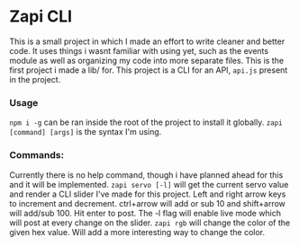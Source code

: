 # Zapi CLI
This is a small project in which I made an effort to write cleaner and better code. It uses things i wasnt familiar with using yet, such as the events module as well as organizing my code into more separate files. This is the first project i made a lib/ for.
This project is a CLI for an API, `api.js` present in the project.

### Usage
`npm i -g` can be ran inside the root of the project to install it globally.
`zapi [command] [args]` is the syntax I'm using.

### Commands:
Currently there is no help command, though i have planned ahead for this and it will be implemented.
`zapi servo [-l]` will get the current servo value and render a CLI slider I've made for this project. Left and right arrow keys to increment and decrement. ctrl+arrow will add or sub 10 and shift+arrow will add/sub 100. Hit enter to post. The -l flag will enable live mode which will post at every change on the slider.
`zapi rgb` will change the color of the given hex value. Will add a more interesting way to change the color.
